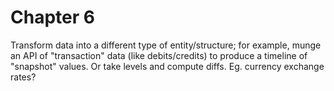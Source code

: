# Chapter 6 

Transform data into a different type of entity/structure; for example, munge an API of "transaction" data (like debits/credits) to produce a timeline of "snapshot" values.  Or take levels and compute diffs.  Eg. currency exchange rates?
